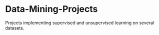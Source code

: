 # Data-Mining-Projects
Projects implementing supervised and unsupervised learning on several datasets.

